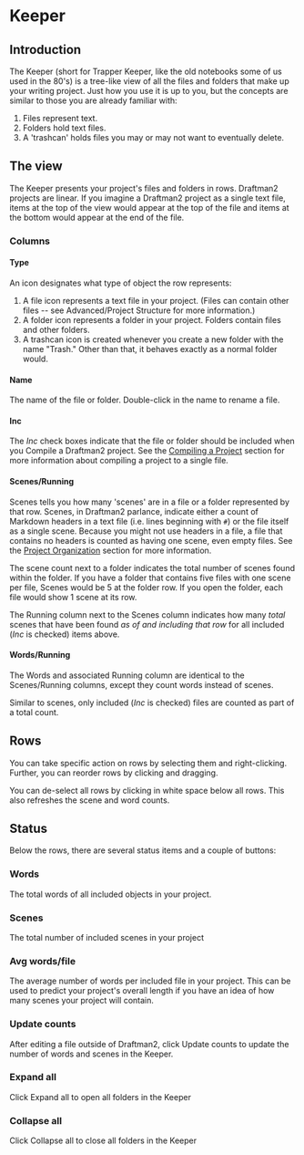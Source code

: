# Keeper

## Introduction

The Keeper (short for Trapper Keeper, like the old notebooks some of us used in the 80's) is a tree-like view of all the files and folders that make up your writing project. Just how you use it is up to you, but the concepts are similar to those you are already familiar with:

1. Files represent text.
2. Folders hold text files.
3. A 'trashcan' holds files you may or may not want to eventually delete.

## The view

The Keeper presents your project's files and folders in rows. Draftman2 projects are linear. If you imagine a Draftman2 project as a single text file, items at the top of the view would appear at the top of the file and items at the bottom would appear at the end of the file.

### Columns

#### Type

An icon designates what type of object the row represents:

1. A file icon represents a text file in your project. (Files can contain other files -- see Advanced/Project Structure for more information.)
2. A folder icon represents a folder in your project. Folders contain files and other folders.
3. A trashcan icon is created whenever you create a new folder with the name "Trash." Other than that, it behaves exactly as a normal folder would.

#### Name

The name of the file or folder. Double-click in the name to rename a file.

#### Inc

The *Inc* check boxes indicate that the file or folder should be included when you Compile a Draftman2 project. See the [Compiling a Project](#compiling-a-project) section for more information about compiling a project to a single file.

#### Scenes/Running

Scenes tells you how many 'scenes' are in a file or a folder represented by that row. Scenes, in Draftman2 parlance, indicate either a count of Markdown headers in a text file (i.e. lines beginning with `#`) or the file itself as a single scene. Because you might not use headers in a file, a file that contains no headers is counted as having one scene, even empty files. See the [Project Organization](#project-organization) section for more information.

The scene count next to a folder indicates the total number of scenes found within the folder. If you have a folder that contains five files with one scene per file, Scenes would be 5 at the folder row. If you open the folder, each file would show 1 scene at its row.

The Running column next to the Scenes column indicates how many *total* scenes that have been found *as of and including that row* for all included (*Inc* is checked) items above.

#### Words/Running

The Words and associated Running column are identical to the Scenes/Running columns, except they count words instead of scenes.

Similar to scenes, only included (*Inc* is checked) files are counted as part of a total count.

## Rows

You can take specific action on rows by selecting them and right-clicking. Further, you can reorder rows by clicking and dragging.

You can de-select all rows by clicking in white space below all rows. This also refreshes the scene and word counts.

## Status

Below the rows, there are several status items and a couple of buttons:

### Words

The total words of all included objects in your project.

### Scenes

The total number of included scenes in your project

### Avg words/file

The average number of words per included file in your project. This can be used to predict your project's overall length if you have an idea of how many scenes your project will contain.

### Update counts

After editing a file outside of Draftman2, click Update counts to update the number of words and scenes in the Keeper.

### Expand all

Click Expand all to open all folders in the Keeper

### Collapse all

Click Collapse all to close all folders in the Keeper